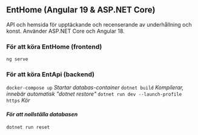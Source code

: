 ## EntHome (Angular 19 & ASP.NET Core)

API och hemsida för upptäckande och recenserande av underhållning och konst. 
Använder ASP.NET Core och Angular 18.

### För att köra EntHome (frontend)

`ng serve`

### För att köra EntApi (backend)

`docker-compose up` *Startar databas-container*
`dotnet build` *Kompilerar, innebär automatisk "dotnet restore"*
`dotnet run dev --launch-profile https` *Kör*

#### *För att nollställa databasen*

`dotnet run reset`